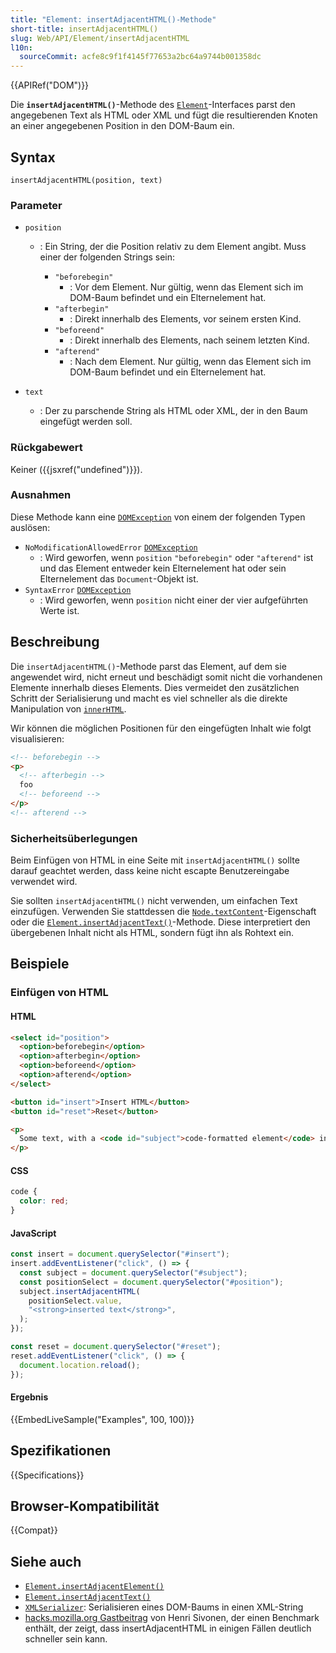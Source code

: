 ```yaml
---
title: "Element: insertAdjacentHTML()-Methode"
short-title: insertAdjacentHTML()
slug: Web/API/Element/insertAdjacentHTML
l10n:
  sourceCommit: acfe8c9f1f4145f77653a2bc64a9744b001358dc
---
```


{{APIRef("DOM")}}

Die **`insertAdjacentHTML()`**-Methode des
[`Element`](/de/docs/Web/API/Element)-Interfaces parst den angegebenen Text als HTML oder XML und fügt die resultierenden Knoten an einer angegebenen Position in den DOM-Baum ein.

## Syntax

```js-nolint
insertAdjacentHTML(position, text)
```

### Parameter

- `position`

  - : Ein String, der die Position relativ zu dem Element angibt. Muss einer der folgenden Strings sein:

    - `"beforebegin"`
      - : Vor dem Element. Nur gültig, wenn das Element sich im DOM-Baum befindet und ein Elternelement hat.
    - `"afterbegin"`
      - : Direkt innerhalb des Elements, vor seinem ersten Kind.
    - `"beforeend"`
      - : Direkt innerhalb des Elements, nach seinem letzten Kind.
    - `"afterend"`
      - : Nach dem Element. Nur gültig, wenn das Element sich im DOM-Baum befindet und ein Elternelement hat.

- `text`
  - : Der zu parschende String als HTML oder XML, der in den Baum eingefügt werden soll.

### Rückgabewert

Keiner ({{jsxref("undefined")}}).

### Ausnahmen

Diese Methode kann eine [`DOMException`](/de/docs/Web/API/DOMException) von einem der folgenden Typen auslösen:

- `NoModificationAllowedError` [`DOMException`](/de/docs/Web/API/DOMException)
  - : Wird geworfen, wenn `position` `"beforebegin"` oder `"afterend"` ist und das Element entweder kein Elternelement hat oder sein Elternelement das `Document`-Objekt ist.
- `SyntaxError` [`DOMException`](/de/docs/Web/API/DOMException)
  - : Wird geworfen, wenn `position` nicht einer der vier aufgeführten Werte ist.

## Beschreibung

Die `insertAdjacentHTML()`-Methode parst das Element, auf dem sie angewendet wird, nicht erneut und beschädigt somit nicht die vorhandenen Elemente innerhalb dieses Elements. Dies vermeidet den zusätzlichen Schritt der Serialisierung und macht es viel schneller als die direkte Manipulation von [`innerHTML`](/de/docs/Web/API/Element/innerHTML).

Wir können die möglichen Positionen für den eingefügten Inhalt wie folgt visualisieren:

```html
<!-- beforebegin -->
<p>
  <!-- afterbegin -->
  foo
  <!-- beforeend -->
</p>
<!-- afterend -->
```

### Sicherheitsüberlegungen

Beim Einfügen von HTML in eine Seite mit `insertAdjacentHTML()` sollte darauf geachtet werden,
dass keine nicht escapte Benutzereingabe verwendet wird.

Sie sollten `insertAdjacentHTML()` nicht verwenden, um einfachen
Text einzufügen. Verwenden Sie stattdessen die [`Node.textContent`](/de/docs/Web/API/Node/textContent)-Eigenschaft oder die
[`Element.insertAdjacentText()`](/de/docs/Web/API/Element/insertAdjacentText)-Methode. Diese interpretiert den übergebenen Inhalt
nicht als HTML, sondern fügt ihn als Rohtext ein.

## Beispiele

### Einfügen von HTML

#### HTML

```html
<select id="position">
  <option>beforebegin</option>
  <option>afterbegin</option>
  <option>beforeend</option>
  <option>afterend</option>
</select>

<button id="insert">Insert HTML</button>
<button id="reset">Reset</button>

<p>
  Some text, with a <code id="subject">code-formatted element</code> inside it.
</p>
```

#### CSS

```css
code {
  color: red;
}
```

#### JavaScript

```js
const insert = document.querySelector("#insert");
insert.addEventListener("click", () => {
  const subject = document.querySelector("#subject");
  const positionSelect = document.querySelector("#position");
  subject.insertAdjacentHTML(
    positionSelect.value,
    "<strong>inserted text</strong>",
  );
});

const reset = document.querySelector("#reset");
reset.addEventListener("click", () => {
  document.location.reload();
});
```

#### Ergebnis

{{EmbedLiveSample("Examples", 100, 100)}}

## Spezifikationen

{{Specifications}}

## Browser-Kompatibilität

{{Compat}}

## Siehe auch

- [`Element.insertAdjacentElement()`](/de/docs/Web/API/Element/insertAdjacentElement)
- [`Element.insertAdjacentText()`](/de/docs/Web/API/Element/insertAdjacentText)
- [`XMLSerializer`](/de/docs/Web/API/XMLSerializer): Serialisieren eines DOM-Baums in einen XML-String
- [hacks.mozilla.org Gastbeitrag](https://hacks.mozilla.org/2011/11/insertadjacenthtml-enables-faster-html-snippet-injection/) von Henri Sivonen, der einen Benchmark enthält, der zeigt,
  dass insertAdjacentHTML in einigen Fällen deutlich schneller sein kann.
